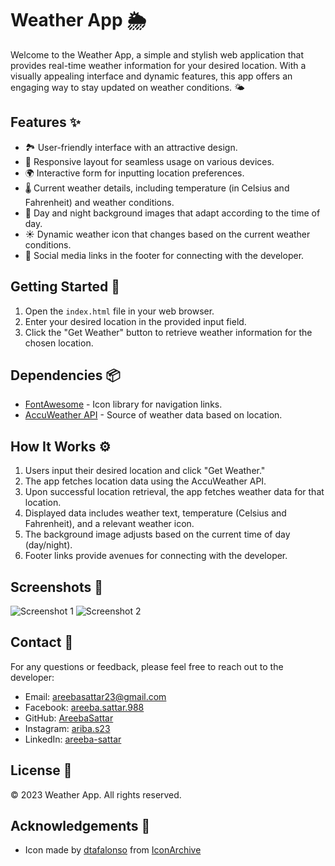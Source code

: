 # Weather App 🌦️

Welcome to the Weather App, a simple and stylish web application that provides real-time weather information for your desired location. With a visually appealing interface and dynamic features, this app offers an engaging way to stay updated on weather conditions. 🌤️

## Features ✨

- 🏞️ User-friendly interface with an attractive design.
- 📱 Responsive layout for seamless usage on various devices.
- 🌍 Interactive form for inputting location preferences.
- 🌡️ Current weather details, including temperature (in Celsius and Fahrenheit) and weather conditions.
- 🌆 Day and night background images that adapt according to the time of day.
- ☀️ Dynamic weather icon that changes based on the current weather conditions.
- 📅 Social media links in the footer for connecting with the developer.

## Getting Started 🚀

1. Open the `index.html` file in your web browser.
2. Enter your desired location in the provided input field.
3. Click the "Get Weather" button to retrieve weather information for the chosen location.

## Dependencies 📦

- [FontAwesome](https://fontawesome.com/) - Icon library for navigation links.
- [AccuWeather API](https://developer.accuweather.com/) - Source of weather data based on location.

## How It Works ⚙️

1. Users input their desired location and click "Get Weather."
2. The app fetches location data using the AccuWeather API.
3. Upon successful location retrieval, the app fetches weather data for that location.
4. Displayed data includes weather text, temperature (Celsius and Fahrenheit), and a relevant weather icon.
5. The background image adjusts based on the current time of day (day/night).
6. Footer links provide avenues for connecting with the developer.

## Screenshots 📸

![Screenshot 1](screenshots/screenshot1.PNG)
![Screenshot 2](screenshots/screenshot2.PNG)

## Contact 📧

For any questions or feedback, please feel free to reach out to the developer:

- Email: [areebasattar23@gmail.com](mailto:areebasattar23@gmail.com)
- Facebook: [areeba.sattar.988](https://web.facebook.com/areeba.sattar.988/)
- GitHub: [AreebaSattar](https://github.com/AreebaSattar)
- Instagram: [ariba.s23](https://www.instagram.com/ariba.s23/)
- LinkedIn: [areeba-sattar](https://www.linkedin.com/in/areeba-sattar/)

## License 📄

© 2023 Weather App. All rights reserved.

## Acknowledgements 🙌

- Icon made by [dtafalonso](https://www.iconarchive.com/artist/dtafalonso.html) from [IconArchive](https://www.iconarchive.com/)
